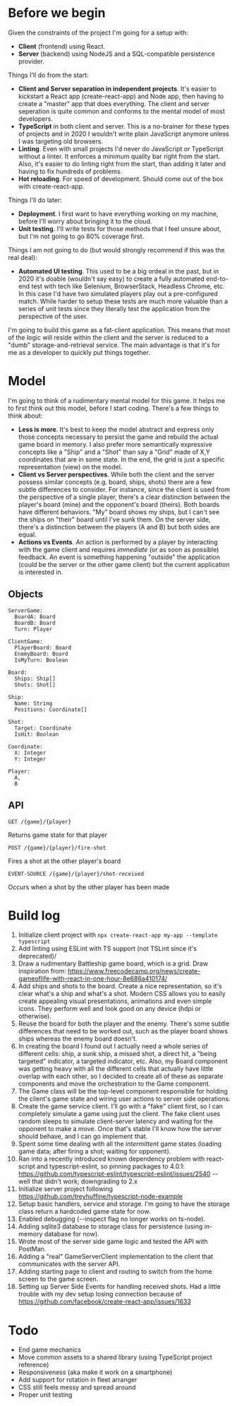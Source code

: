 # Before we begin

Given the constraints of the project I'm going for a setup with:
* **Client** (frontend) using React.
* **Server** (backend) using NodeJS and a SQL-compatible persistence provider.

Things I'll do from the start:
* **Client and Server separation in independent projects**. It's easier to kickstart a React app (create-react-app) and Node app, then having to create a "master" app that does everything. The client and server seperation is quite common and conforms to the mental model of most developers.
* **TypeScript** in both client and server. This is a no-brainer for these types of projects and in 2020 I wouldn't write plain JavaScript anymore unless I was targeting old browsers.
* **Linting**. Even with small projects I'd never do JavaScript or TypeScript without a linter. It enforces a minimum quality bar right from the start. Also, it's easier to do linting right from the start, than adding it later and having to fix hundreds of problems.
* **Hot reloading**. For speed of development. Should come out of the box with create-react-app.

Things I'll do later:
* **Deployment**. I first want to have everything working on my machine, before I'll worry about bringing it to the cloud.
* **Unit testing**. I'll write tests for those methods that I feel unsure about, but I'm not going to go 80% coverage first. 

Things I am not going to do (but would strongly recommend if this was the real deal):
* **Automated UI testing**. This used to be a big ordeal in the past, but in 2020 it's doable (wouldn't say easy) to create a fully automated end-to-end test with tech like Selenium, BrowserStack, Headless Chrome, etc. In this case I'd have two simulated players play out a pre-configured match. While harder to setup these tests are much more valuable than a series of unit tests since they literally test the application from the perspective of the user.

I'm going to build this game as a fat-client application. This means that most of the logic will reside within the client and the server is reduced to a "dumb" storage-and-retrieval service. The main advantage is that it's for me as a developer to quickly put things together.

# Model

I'm going to think of a rudimentary mental model for this game. It helps me to first think out this model, before I start coding. There's a few things to think about:
* **Less is more**. It's best to keep the model abstract and express only those concepts necessary to persist the game and rebuild the actual game board in memory. I also prefer more semantically expressive concepts like a "Ship" and a "Shot" than say a "Grid" made of X,Y coordinates that are in some state. In the end, the grid is just a specific representation (view) on the model. 
* **Client vs Server perspectives**. While both the client and the server possess similar concepts (e.g. board, ships, shots) there are a few subtle differences to consider. For instance, since the client is used from the perspective of a single player, there's a clear distinction between the player's board (mine) and the opponent's board (theirs). Both boards have different behaviors. "My" board shows my ships, but I can't see the ships on "their" board until I've sunk them. On the server side, there's a distinction between the players (A and B) but both sides are equal.
* **Actions vs Events**. An action is performed by a player by interacting with the game client and requires *immediate* (or as soon as possible) feedback. An event is something happening "outside" the application (could be the server or the other game client) but the current application is interested in. 

## Objects

```
ServerGame:
  BoardA: Board
  BoardB: Board
  Turn: Player
  
ClientGame:
  PlayerBoard: Board
  EnemyBoard: Board
  IsMyTurn: Boolean
  
Board:
  Ships: Ship[]
  Shots: Shot[]
  
Ship:
  Name: String
  Positions: Coordinate[]
  
Shot:
  Target: Coordinate
  IsHit: Boolean
  
Coordinate:
  X: Integer
  Y: Integer
  
Player:
  A,
  B
```

## API

`GET /{game}/{player}`

Returns game state for that player

`POST /{game}/{player}/fire-shot`

Fires a shot at the other player's board

`EVENT-SOURCE /{game}/{player}/shot-received`

Occurs when a shot by the other player has been made

# Build log

1. Initialize client project with `npx create-react-app my-app --template typescript`
2. Add linting using ESLint with TS support (not TSLint since it's deprecated)/
3. Draw a rudimentary Battleship game board, which is a grid. Draw inspiration from: https://www.freecodecamp.org/news/create-gameoflife-with-react-in-one-hour-8e686a410174/
4. Add ships and shots to the board. Create a nice representation, so it's clear what's a ship and what's a shot. Modern CSS allows you to easily create appealing visual presentations, animations and even simple icons. They perform well and look good on any device (hdpi or otherwise).
5. Reuse the board for both the player and the enemy. There's some subtle differences that need to be worked out, such as the player board shows ships whereas the enemy board doesn't.
6. In creating the board I found out I actually need a whole series of different cells: ship, a sunk ship, a missed shot, a direct hit, a "being targeted" indicator, a targeted indicator, etc. Also, my Board component was getting heavy with all the different cells that actually have little overlap with each other, so I decided to create all of these as separate components and move the orchestration to the Game component. 
7. The Game class will be the top-level component responsible for holding the client's game state and wiring user actions to server side operations.
8. Create the game service client. I'll go with a "fake" client first, so I can completely simulate a game using just the client. The fake client uses random sleeps to simulate client-server latency and waiting for the opponent to make a move. Once that's stable I'll know how the server should behave, and I can go implement that. 
9. Spent some time dealing with all the *intermittent* game states (loading game data; after firing a shot; waiting for opponent).
10. Ran into a recently introduced known dependency problem with react-script and typescript-eslint, so pinning packages to 4.0.1: https://github.com/typescript-eslint/typescript-eslint/issues/2540 -- well that didn't work; downgrading to 2.x
11. Initialize server project following https://github.com/treyhuffine/typescript-node-example
12. Setup basic handlers, service and storage. I'm going to have the storage class return a hardcoded game state for now.
13. Enabled debugging (--inspect flag no longer works on ts-node).
14. Adding sqlite3 database to storage class for persistence (using in-memory database for now).
15. Wrote most of the server side game logic and tested the API with PostMan.
16. Adding a "real" GameServerClient implementation to the client that communicates with the server API.
17. Adding starting page to client and routing to switch from the home screen to the game screen.
18. Setting up Server Side Events for handling received shots. Had a little trouble with my dev setup losing connection because of https://github.com/facebook/create-react-app/issues/1633

# Todo
* End game mechanics
* Move common assets to a shared library (using TypeScript project reference)
* Responsiveness (aka make it work on a smartphone)
* Add support for rotation in fleet arranger
* CSS still feels messy and spread around
* Proper unit testing
